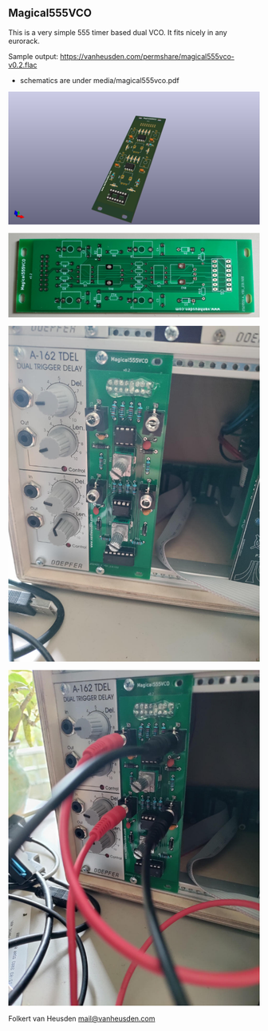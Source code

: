 Magical555VCO
-------------

This is a very simple 555 timer based dual VCO.
It fits nicely in any eurorack.

Sample output: https://vanheusden.com/permshare/magical555vco-v0.2.flac

* schematics are under media/magical555vco.pdf


![3D](media/magical555vco-3d.png "3D")

![PCB](media/pcb.jpg "PCB")

![installed](media/mounted-in-rack.jpg "installed")

![in use](media/with-cables.jpg "in use")


Folkert van Heusden <mail@vanheusden.com>
